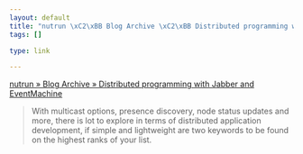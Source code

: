 ```yaml
--- 
layout: default
title: "nutrun \xC2\xBB Blog Archive \xC2\xBB Distributed programming with Jabber and EventMachine"
tags: []

type: link

---
```

<a href="http://nutrun.com/weblog/distributed-programming-with-jabber-and-eventmachine/">nutrun » Blog Archive » Distributed programming with Jabber and EventMachine</a>

> With multicast options, presence discovery, node status updates and more, there is lot to explore in terms of distributed application development, if simple and lightweight are two keywords to be found on the highest ranks of your list.

